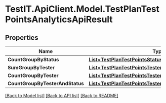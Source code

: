 # TestIT.ApiClient.Model.TestPlanTestPointsAnalyticsApiResult

## Properties

Name | Type | Description | Notes
------------ | ------------- | ------------- | -------------
**CountGroupByStatus** | [**List&lt;TestPlanTestPointsStatusGroupApiResult&gt;**](TestPlanTestPointsStatusGroupApiResult.md) |  | 
**SumGroupByTester** | [**List&lt;TestPlanTestPointsTesterGroupApiResult&gt;**](TestPlanTestPointsTesterGroupApiResult.md) |  | 
**CountGroupByTester** | [**List&lt;TestPlanTestPointsTesterGroupApiResult&gt;**](TestPlanTestPointsTesterGroupApiResult.md) |  | 
**CountGroupByTesterAndStatus** | [**List&lt;TestPlanTestPointsTesterAndStatusGroupApiResult&gt;**](TestPlanTestPointsTesterAndStatusGroupApiResult.md) |  | 

[[Back to Model list]](../README.md#documentation-for-models) [[Back to API list]](../README.md#documentation-for-api-endpoints) [[Back to README]](../README.md)

